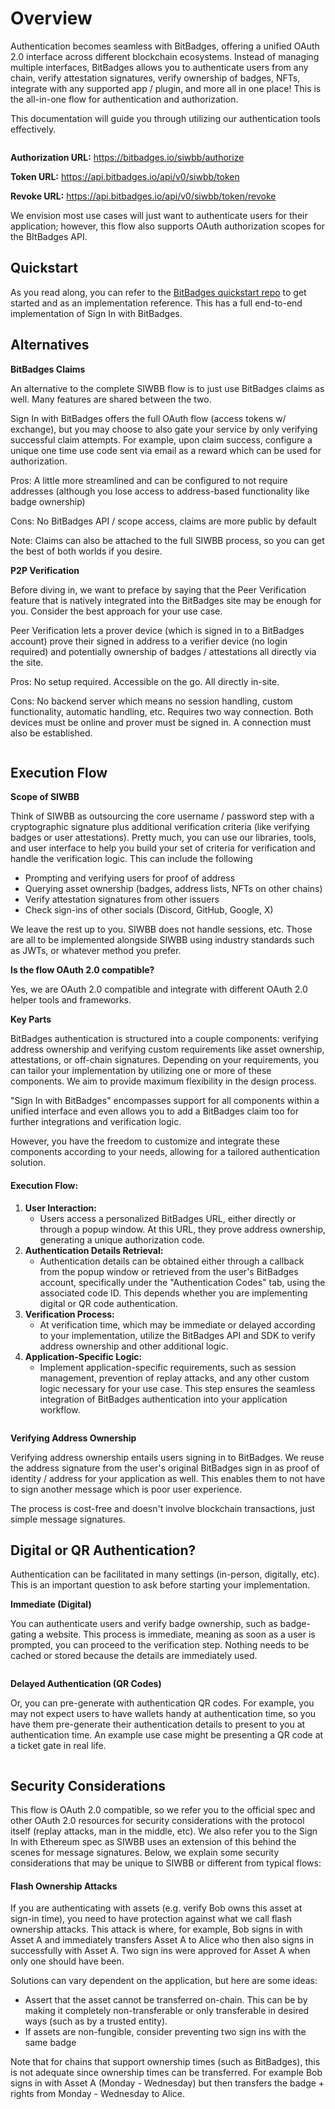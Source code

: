 # Overview

Authentication becomes seamless with BitBadges, offering a unified OAuth 2.0 interface across different blockchain ecosystems. Instead of managing multiple interfaces, BitBadges allows you to authenticate users from any chain, verify attestation signatures, verify ownership of badges, NFTs, integrate with any supported app / plugin, and more all in one place! This is the all-in-one flow for authentication and authorization.&#x20;

This documentation will guide you through utilizing our authentication tools effectively.&#x20;

<figure><img src="../../.gitbook/assets/image (77).png" alt=""><figcaption></figcaption></figure>

**Authorization URL:** https://bitbadges.io/siwbb/authorize

**Token URL:** https://api.bitbadges.io/api/v0/siwbb/token

**Revoke URL:** https://api.bitbadges.io/api/v0/siwbb/token/revoke

We envision most use cases will just want to authenticate users for their application; however, this flow also supports OAuth authorization scopes for the BItBadges API.

## Quickstart

As you read along, you can refer to the [BitBadges quickstart repo](https://github.com/BitBadges/bitbadges-quickstart) to get started and as an implementation reference. This has a full end-to-end implementation of Sign In with BitBadges.

## Alternatives

**BitBadges Claims**

An alternative to the complete SIWBB flow is to just use BitBadges claims as well. Many features are shared between the two.&#x20;

Sign In with BitBadges offers the full OAuth flow (access tokens w/ exchange), but you may choose to also gate your service by only verifying successful claim attempts. For example, upon claim success, configure a unique one time use code sent via email as a reward which can be used for authorization.

Pros: A little more streamlined and can be configured to not require addresses (although you lose access to address-based functionality like badge ownership)

Cons: No BitBadges API / scope access, claims are more public by default

Note: Claims can also be attached to the full SIWBB process, so you can get the best of both worlds if you desire.

**P2P Verification**

Before diving in, we want to preface by saying that the Peer Verification feature that is natively integrated into the BitBadges site may be enough for you. Consider the best approach for your use case.

Peer Verification lets a prover device (which is signed in to a BitBadges account) prove their signed in address to a verifier device (no login required) and potentially ownership of badges / attestations all directly via the site.

Pros: No setup required. Accessible on the go. All directly in-site.

Cons: No backend server which means no session handling, custom functionality, automatic handling, etc. Requires two way connection. Both devices must be online and prover must be signed in. A connection must also be established.

<figure><img src="../../.gitbook/assets/image (110).png" alt=""><figcaption></figcaption></figure>

## **Execution Flow**

**Scope of SIWBB**

Think of SIWBB as outsourcing the core username / password step with a cryptographic signature plus additional verification criteria (like verifying badges or user attestations). Pretty much, you can use our libraries, tools, and user interface to help you build your set of criteria for verification and handle the verification logic. This can include the following

* Prompting and verifying users for proof of address
* Querying asset ownership (badges, address lists, NFTs on other chains)
* Verify attestation signatures from other issuers
* Check sign-ins of other socials (Discord, GitHub, Google, X)

We leave the rest up to you. SIWBB does not handle sessions, etc. Those are all to be implemented alongside SIWBB using industry standards such as JWTs, or whatever method you prefer.

**Is the flow OAuth 2.0 compatible?**

Yes, we are OAuth 2.0 compatible and integrate with different OAuth 2.0 helper tools and frameworks.

**Key Parts**

BitBadges authentication is structured into a couple components: verifying address ownership and verifying custom requirements like asset ownership,  attestations, or off-chain signatures. Depending on your requirements, you can tailor your implementation by utilizing one or more of these components. We aim to provide maximum flexibility in the design process.

"Sign In with BitBadges" encompasses support for all components within a unified interface and even allows you to add a BitBadges claim too for further integrations and verification logic.

However, you have the freedom to customize and integrate these components according to your needs, allowing for a tailored authentication solution.

#### Execution Flow:

1. **User Interaction:**
   * Users access a personalized BitBadges URL, either directly or through a popup window. At this URL, they prove address ownership, generating a unique authorization code.
2. **Authentication Details Retrieval:**
   * Authentication details can be obtained either through a callback from the popup window or retrieved from the user's BitBadges account, specifically under the "Authentication Codes" tab, using the associated code ID. This depends whether you are implementing digital or QR code authentication.
3. **Verification Process:**
   * At verification time, which may be immediate or delayed according to your implementation, utilize the BitBadges API and SDK to verify address ownership and other additional logic.
4. **Application-Specific Logic:**
   * Implement application-specific requirements, such as session management, prevention of replay attacks, and any other custom logic necessary for your use case. This step ensures the seamless integration of BitBadges authentication into your application workflow.

<figure><img src="../../.gitbook/assets/image (78).png" alt=""><figcaption></figcaption></figure>

**Verifying Address Ownership**

Verifying address ownership entails users signing in to BitBadges. We reuse the address signature from the user's original BitBadges sign in as proof of identity / address for your application as well. This enables them to not have to sign another message which is poor user experience.

The process is cost-free and doesn't involve blockchain transactions, just simple message signatures.

## **Digital or QR Authentication?**

Authentication can be facilitated in many settings (in-person, digitally, etc). This is an important question to ask before starting your implementation.

**Immediate (Digital)**

You can authenticate users and verify badge ownership, such as badge-gating a website. This process is immediate, meaning as soon as a user is prompted, you can proceed to the verification step. Nothing needs to be cached or stored because the details are immediately used.

<figure><img src="../../.gitbook/assets/image (76).png" alt=""><figcaption></figcaption></figure>

**Delayed Authentication (QR Codes)**

Or, you can pre-generate with authentication QR codes. For example, you may not expect users to have wallets handy at authentication time, so you have them pre-generate their authentication details to present to you at authentication time. An example use case might be presenting a QR code at a ticket gate in real life.

<figure><img src="../../.gitbook/assets/image (75).png" alt=""><figcaption></figcaption></figure>

## **Security Considerations**

This flow is OAuth 2.0 compatible, so we refer you to the official spec and other OAuth 2.0 resources for security considerations with the protocol itself (replay attacks, man in the middle, etc). We also refer you to the Sign In with Ethereum spec as SIWBB uses an extension of this behind the scenes for message signatures. Below, we explain some security considerations that may be unique to SIWBB or different from typical flows:

#### **Flash Ownership Attacks** <a href="#security-flash-ownership-attacks" id="security-flash-ownership-attacks"></a>

If you are authenticating with assets (e.g. verify Bob owns this asset at sign-in time), you need to have protection against what we call flash ownership attacks. This attack is where, for example, Bob signs in with Asset A and immediately transfers Asset A to Alice who then also signs in successfully with Asset A. Two sign ins were approved for Asset A when only one should have been.

Solutions can vary dependent on the application, but here are some ideas:

* Assert that the asset cannot be transferred on-chain. This can be by making it completely non-transferable or only transferable in desired ways (such as by a trusted entity).
* If assets are non-fungible, consider preventing two sign ins with the same badge

Note that for chains that support ownership times (such as BitBadges), this is not adequate since ownership times can be transferred. For example Bob signs in with Asset A (Monday - Wednesday) but then transfers the badge + rights from Monday - Wednesday to Alice.
